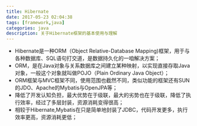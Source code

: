 ```yaml
---
title: Hibernate
date: 2017-05-23 02:04:38
tags: [framework,java]
categories: java
description: 关于Hibernate框架的基本使用与理解
---
```

- Hibernate是一种ORM（Object Relative-Database Mapping)框架，用于与各种数据库、SQL语句打交道，是数据持久化的一咱解决方案；
- ORM，是在Java对象与关系数据库之间建立某种映射，以实现直接存取Java对象，一般这个对象就叫做POJO（Plain Ordinary Java Object）；
- ORM框架与MVC框架不同，使用范围也截然不同，类似功能的框架还有SUN的JDO、Apache的Mybatis与OpenJPA等；
- 降低了开发认知负担，最大优势在于级联，最大的劣势也在于级联，降低了执行效率，经过了多层封装，资源消耗变得很高；
- 相较于Hibernate,Mybatis在只是简单地封装了JDBC，代码开发更多，执行效率更高，资源消耗更低；